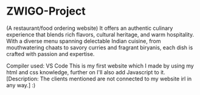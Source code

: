 # ZWIGO-Project
(A restaurant/food ordering website)
It offers an authentic culinary experience that blends rich flavors, cultural heritage, and warm hospitality. With a diverse menu spanning delectable Indian cuisine, from mouthwatering chaats to savory curries and fragrant biryanis, each dish is crafted with passion and expertise.

Compiler used: VS Code
This is my first website which I made by using my html and css knowledge, further on I'll also add Javascript to it.
[Description: The clients mentioned are not connected to my website irl in any way.] :)
